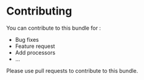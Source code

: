 Contributing
============

You can contribute to this bundle for :

- Bug fixes
- Feature request
- Add processors
- ...

Please use pull requests to contribute to this bundle.
